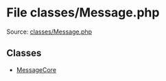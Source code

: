 File classes/Message.php
=========

Source: [classes/Message.php](https://github.com/PrestaShop/PrestaShop/blob/1.5.3.0/classes/Message.php)


Classes
-------

* [MessageCore](class.MessageCore.md)

